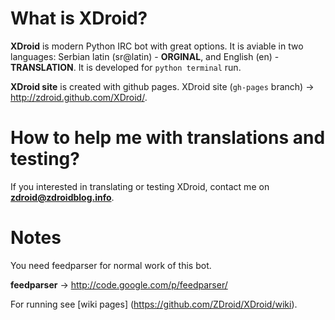 # What is XDroid?

**XDroid** is modern Python IRC bot with great options. It is aviable in two languages: Serbian latin (sr@latin) - **ORGINAL**, and English (en) - **TRANSLATION**. It is developed for `python terminal` run.

**XDroid site** is created with github pages. XDroid site (`gh-pages` branch) → http://zdroid.github.com/XDroid/.

# How to help me with translations and testing?

If you interested in translating or testing XDroid, contact me on **zdroid@zdroidblog.info**.

# Notes

You need feedparser for normal work of this bot.

<b>feedparser</b> → http://code.google.com/p/feedparser/

For running see [wiki pages] (https://github.com/ZDroid/XDroid/wiki).
